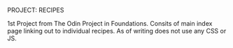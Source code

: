 PROJECT: RECIPES

1st Project from The Odin Project in Foundations.
Consits of main index page linking out to individual recipes.
As of writing does not use any CSS or JS.